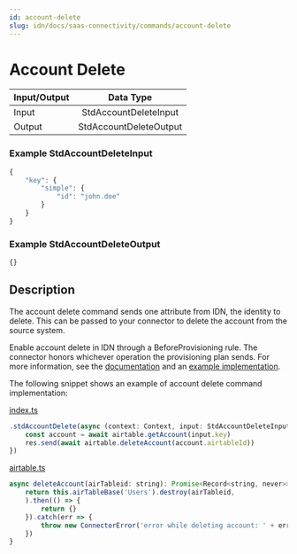 ```yaml
---
id: account-delete
slug: idn/docs/saas-connectivity/commands/account-delete
---
```

# Account Delete

| Input/Output |  Data Type                  |
|:-------------|:---------------------------:|
| Input        | StdAccountDeleteInput       |
| Output       | StdAccountDeleteOutput      |

### Example StdAccountDeleteInput
```javascript
{
    "key": {
        "simple": {
            "id": "john.doe"
        }
    }
}
```
### Example StdAccountDeleteOutput
```javascript
{}
```
## Description
The account delete command sends one attribute from IDN, the identity to delete. This can be passed to your connector to delete the account from the source system. 

Enable account delete in IDN through a BeforeProvisioning rule. The connector honors whichever operation the provisioning plan sends. For more information, see the [documentation](https://community.sailpoint.com/t5/IdentityNow-Articles/IdentityNow-Rule-Guide/ta-p/76665) and an [example implementation](https://community.sailpoint.com/t5/IdentityNow-Wiki/IdentityNow-Rule-Guide-Before-Provisioning-Rule/ta-p/77415).

The following snippet shows an example of account delete command implementation:

[index.ts](https://github.com/sailpoint-oss/airtable-example-connector/blob/main/src/index.ts)
```javascript
.stdAccountDelete(async (context: Context, input: StdAccountDeleteInput, res: Response<StdAccountDeleteOutput>) => {
    const account = await airtable.getAccount(input.key)
    res.send(await airtable.deleteAccount(account.airtableId))
})
```

[airtable.ts](https://github.com/sailpoint-oss/airtable-example-connector/blob/main/src/airtable.ts)
```javascript
async deleteAccount(airTableid: string): Promise<Record<string, never>> {
    return this.airTableBase('Users').destroy(airTableid,
    ).then(() => {
        return {}
    }).catch(err => {
        throw new ConnectorError('error while deleting account: ' + err)
    })
}
```